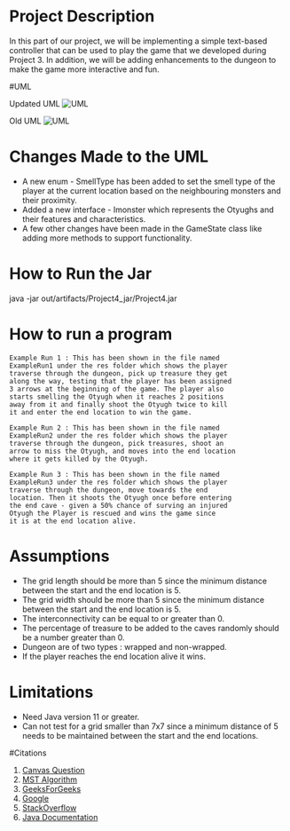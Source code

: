 # Project Description

In this part of our project, we will be implementing a simple text-based controller that can be used to play the game that we developed during Project 3. In addition, we will be adding enhancements to the dungeon to make the game more interactive and fun.

#UML

Updated UML
![UML](../uml/project4/updatedProject4uml.png)

Old UML
![UML](../uml/project4/Project4uml.png)

# Changes Made to the UML
* A new enum - SmellType has been added to set the smell type of the player at the current location based on the neighbouring monsters and their proximity. 
* Added a new interface - Imonster which represents the Otyughs and their features and characteristics.
* A few other changes have been made in the GameState class like adding more methods to support functionality. 

# How to Run the Jar 
java -jar out/artifacts/Project4_jar/Project4.jar

# How to run a program

```
Example Run 1 : This has been shown in the file named 
ExampleRun1 under the res folder which shows the player 
traverse through the dungeon, pick up treasure they get 
along the way, testing that the player has been assigned 
3 arrows at the beginning of the game. The player also 
starts smelling the Otyugh when it reaches 2 positions 
away from it and finally shoot the Otyugh twice to kill 
it and enter the end location to win the game. 
```

```
Example Run 2 : This has been shown in the file named
ExampleRun2 under the res folder which shows the player
traverse through the dungeon, pick treasures, shoot an 
arrow to miss the Otyugh, and moves into the end location
where it gets killed by the Otyugh. 
```

```
Example Run 3 : This has been shown in the file named 
ExampleRun3 under the res folder which shows the player 
traverse through the dungeon, move towards the end 
location. Then it shoots the Otyugh once before entering 
the end cave - given a 50% chance of surving an injured 
Otyugh the Player is rescued and wins the game since
it is at the end location alive.
```

# Assumptions
* The grid length should be more than 5 since the minimum distance between the start and the end location is 5.
* The grid width should be more than 5 since the minimum distance between the start and the end location is 5.
* The interconnectivity can be equal to or greater than 0.
* The percentage of treasure to be added to the caves randomly should be a number greater than 0.
* Dungeon are of two types : wrapped and non-wrapped.
* If the player reaches the end location alive it wins. 

# Limitations
* Need Java version 11 or greater.
* Can not test for a grid smaller than 7x7 since a minimum distance of 5 needs to be maintained between the start and the end locations.

#Citations
1. [Canvas Question](https://northeastern.instructure.com/courses/136753/assignments/1707745)
2. [MST Algorithm](https://www.geeksforgeeks.org/prims-minimum-spanning-tree-mst-greedy-algo-5/)
3. [GeeksForGeeks](https://www.geeksforgeeks.org/)
4. [Google](https://www.google.com/)
5. [StackOverflow](https://stackoverflow.com/)
6. [Java Documentation](https://docs.oracle.com/en/java/)